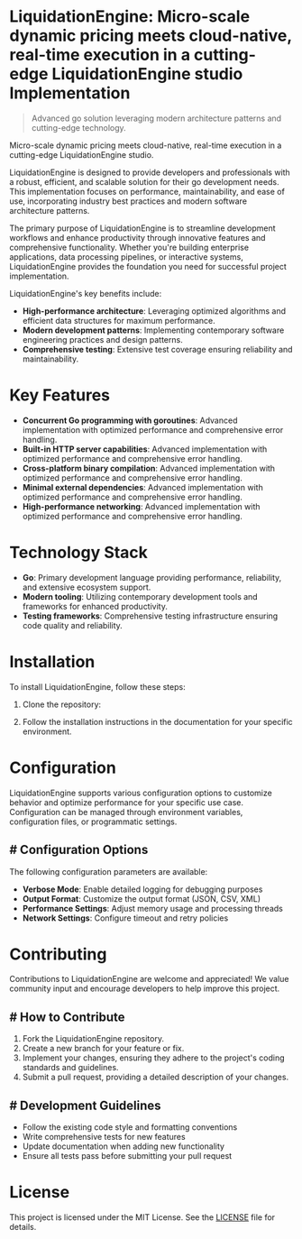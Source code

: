 <!-- fallback_LiquidationEngine_20251002201910_55552 -->

# LiquidationEngine: Micro-scale dynamic pricing meets cloud-native, real-time execution in a cutting-edge LiquidationEngine studio Implementation
> Advanced go solution leveraging modern architecture patterns and cutting-edge technology.

Micro-scale dynamic pricing meets cloud-native, real-time execution in a cutting-edge LiquidationEngine studio.

LiquidationEngine is designed to provide developers and professionals with a robust, efficient, and scalable solution for their go development needs. This implementation focuses on performance, maintainability, and ease of use, incorporating industry best practices and modern software architecture patterns.

The primary purpose of LiquidationEngine is to streamline development workflows and enhance productivity through innovative features and comprehensive functionality. Whether you're building enterprise applications, data processing pipelines, or interactive systems, LiquidationEngine provides the foundation you need for successful project implementation.

LiquidationEngine's key benefits include:

* **High-performance architecture**: Leveraging optimized algorithms and efficient data structures for maximum performance.
* **Modern development patterns**: Implementing contemporary software engineering practices and design patterns.
* **Comprehensive testing**: Extensive test coverage ensuring reliability and maintainability.

# Key Features

* **Concurrent Go programming with goroutines**: Advanced implementation with optimized performance and comprehensive error handling.
* **Built-in HTTP server capabilities**: Advanced implementation with optimized performance and comprehensive error handling.
* **Cross-platform binary compilation**: Advanced implementation with optimized performance and comprehensive error handling.
* **Minimal external dependencies**: Advanced implementation with optimized performance and comprehensive error handling.
* **High-performance networking**: Advanced implementation with optimized performance and comprehensive error handling.

# Technology Stack

* **Go**: Primary development language providing performance, reliability, and extensive ecosystem support.
* **Modern tooling**: Utilizing contemporary development tools and frameworks for enhanced productivity.
* **Testing frameworks**: Comprehensive testing infrastructure ensuring code quality and reliability.

# Installation

To install LiquidationEngine, follow these steps:

1. Clone the repository:


2. Follow the installation instructions in the documentation for your specific environment.

# Configuration

LiquidationEngine supports various configuration options to customize behavior and optimize performance for your specific use case. Configuration can be managed through environment variables, configuration files, or programmatic settings.

## # Configuration Options

The following configuration parameters are available:

* **Verbose Mode**: Enable detailed logging for debugging purposes
* **Output Format**: Customize the output format (JSON, CSV, XML)
* **Performance Settings**: Adjust memory usage and processing threads
* **Network Settings**: Configure timeout and retry policies

# Contributing

Contributions to LiquidationEngine are welcome and appreciated! We value community input and encourage developers to help improve this project.

## # How to Contribute

1. Fork the LiquidationEngine repository.
2. Create a new branch for your feature or fix.
3. Implement your changes, ensuring they adhere to the project's coding standards and guidelines.
4. Submit a pull request, providing a detailed description of your changes.

## # Development Guidelines

* Follow the existing code style and formatting conventions
* Write comprehensive tests for new features
* Update documentation when adding new functionality
* Ensure all tests pass before submitting your pull request

# License

This project is licensed under the MIT License. See the [LICENSE](https://github.com/mpermar082/LiquidationEngine/blob/main/LICENSE) file for details.
